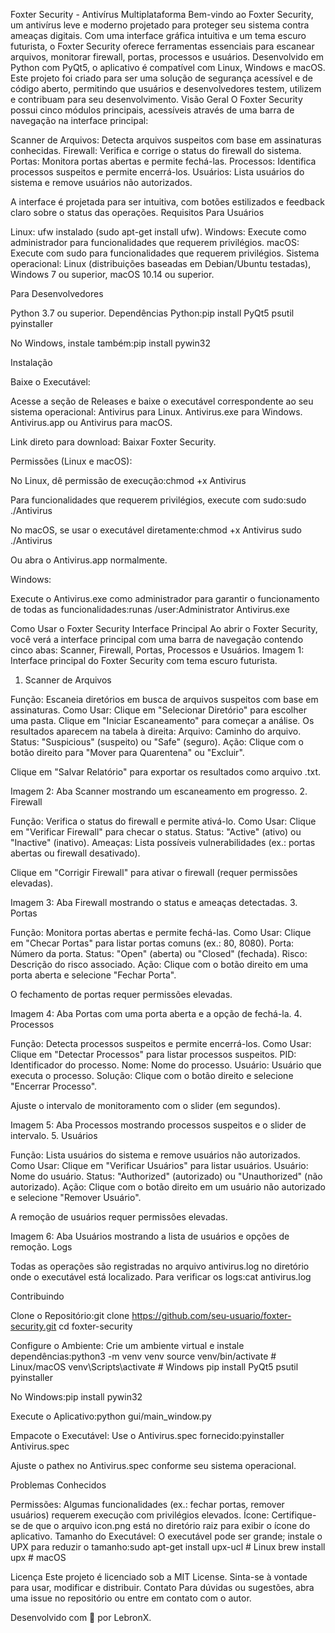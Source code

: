 Foxter Security - Antivírus Multiplataforma
Bem-vindo ao Foxter Security, um antivírus leve e moderno projetado para proteger seu sistema contra ameaças digitais. Com uma interface gráfica intuitiva e um tema escuro futurista, o Foxter Security oferece ferramentas essenciais para escanear arquivos, monitorar firewall, portas, processos e usuários. Desenvolvido em Python com PyQt5, o aplicativo é compatível com Linux, Windows e macOS.
Este projeto foi criado para ser uma solução de segurança acessível e de código aberto, permitindo que usuários e desenvolvedores testem, utilizem e contribuam para seu desenvolvimento.
Visão Geral
O Foxter Security possui cinco módulos principais, acessíveis através de uma barra de navegação na interface principal:

Scanner de Arquivos: Detecta arquivos suspeitos com base em assinaturas conhecidas.
Firewall: Verifica e corrige o status do firewall do sistema.
Portas: Monitora portas abertas e permite fechá-las.
Processos: Identifica processos suspeitos e permite encerrá-los.
Usuários: Lista usuários do sistema e remove usuários não autorizados.

A interface é projetada para ser intuitiva, com botões estilizados e feedback claro sobre o status das operações.
Requisitos
Para Usuários

Linux: ufw instalado (sudo apt-get install ufw).
Windows: Execute como administrador para funcionalidades que requerem privilégios.
macOS: Execute com sudo para funcionalidades que requerem privilégios.
Sistema operacional: Linux (distribuições baseadas em Debian/Ubuntu testadas), Windows 7 ou superior, macOS 10.14 ou superior.

Para Desenvolvedores

Python 3.7 ou superior.
Dependências Python:pip install PyQt5 psutil pyinstaller


No Windows, instale também:pip install pywin32





Instalação

Baixe o Executável:

Acesse a seção de Releases e baixe o executável correspondente ao seu sistema operacional:
Antivirus para Linux.
Antivirus.exe para Windows.
Antivirus.app ou Antivirus para macOS.


Link direto para download: Baixar Foxter Security.


Permissões (Linux e macOS):

No Linux, dê permissão de execução:chmod +x Antivirus


Para funcionalidades que requerem privilégios, execute com sudo:sudo ./Antivirus


No macOS, se usar o executável diretamente:chmod +x Antivirus
sudo ./Antivirus

Ou abra o Antivirus.app normalmente.


Windows:

Execute o Antivirus.exe como administrador para garantir o funcionamento de todas as funcionalidades:runas /user:Administrator Antivirus.exe





Como Usar o Foxter Security
Interface Principal
Ao abrir o Foxter Security, você verá a interface principal com uma barra de navegação contendo cinco abas: Scanner, Firewall, Portas, Processos e Usuários.
Imagem 1: Interface principal do Foxter Security com tema escuro futurista.
1. Scanner de Arquivos

Função: Escaneia diretórios em busca de arquivos suspeitos com base em assinaturas.
Como Usar:
Clique em "Selecionar Diretório" para escolher uma pasta.
Clique em "Iniciar Escaneamento" para começar a análise.
Os resultados aparecem na tabela à direita:
Arquivo: Caminho do arquivo.
Status: "Suspicious" (suspeito) ou "Safe" (seguro).
Ação: Clique com o botão direito para "Mover para Quarentena" ou "Excluir".


Clique em "Salvar Relatório" para exportar os resultados como arquivo .txt.



Imagem 2: Aba Scanner mostrando um escaneamento em progresso.
2. Firewall

Função: Verifica o status do firewall e permite ativá-lo.
Como Usar:
Clique em "Verificar Firewall" para checar o status.
Status: "Active" (ativo) ou "Inactive" (inativo).
Ameaças: Lista possíveis vulnerabilidades (ex.: portas abertas ou firewall desativado).


Clique em "Corrigir Firewall" para ativar o firewall (requer permissões elevadas).



Imagem 3: Aba Firewall mostrando o status e ameaças detectadas.
3. Portas

Função: Monitora portas abertas e permite fechá-las.
Como Usar:
Clique em "Checar Portas" para listar portas comuns (ex.: 80, 8080).
Porta: Número da porta.
Status: "Open" (aberta) ou "Closed" (fechada).
Risco: Descrição do risco associado.
Ação: Clique com o botão direito em uma porta aberta e selecione "Fechar Porta".


O fechamento de portas requer permissões elevadas.



Imagem 4: Aba Portas com uma porta aberta e a opção de fechá-la.
4. Processos

Função: Detecta processos suspeitos e permite encerrá-los.
Como Usar:
Clique em "Detectar Processos" para listar processos suspeitos.
PID: Identificador do processo.
Nome: Nome do processo.
Usuário: Usuário que executa o processo.
Solução: Clique com o botão direito e selecione "Encerrar Processo".


Ajuste o intervalo de monitoramento com o slider (em segundos).



Imagem 5: Aba Processos mostrando processos suspeitos e o slider de intervalo.
5. Usuários

Função: Lista usuários do sistema e remove usuários não autorizados.
Como Usar:
Clique em "Verificar Usuários" para listar usuários.
Usuário: Nome do usuário.
Status: "Authorized" (autorizado) ou "Unauthorized" (não autorizado).
Ação: Clique com o botão direito em um usuário não autorizado e selecione "Remover Usuário".


A remoção de usuários requer permissões elevadas.



Imagem 6: Aba Usuários mostrando a lista de usuários e opções de remoção.
Logs

Todas as operações são registradas no arquivo antivirus.log no diretório onde o executável está localizado.
Para verificar os logs:cat antivirus.log



Contribuindo

Clone o Repositório:git clone https://github.com/seu-usuario/foxter-security.git
cd foxter-security


Configure o Ambiente:
Crie um ambiente virtual e instale dependências:python3 -m venv venv
source venv/bin/activate  # Linux/macOS
venv\Scripts\activate     # Windows
pip install PyQt5 psutil pyinstaller


No Windows:pip install pywin32






Execute o Aplicativo:python gui/main_window.py


Empacote o Executável:
Use o Antivirus.spec fornecido:pyinstaller Antivirus.spec


Ajuste o pathex no Antivirus.spec conforme seu sistema operacional.



Problemas Conhecidos

Permissões: Algumas funcionalidades (ex.: fechar portas, remover usuários) requerem execução com privilégios elevados.
Ícone: Certifique-se de que o arquivo icon.png está no diretório raiz para exibir o ícone do aplicativo.
Tamanho do Executável: O executável pode ser grande; instale o UPX para reduzir o tamanho:sudo apt-get install upx-ucl  # Linux
brew install upx  # macOS



Licença
Este projeto é licenciado sob a MIT License. Sinta-se à vontade para usar, modificar e distribuir.
Contato
Para dúvidas ou sugestões, abra uma issue no repositório ou entre em contato com o autor.

Desenvolvido com 💜 por LebronX.

